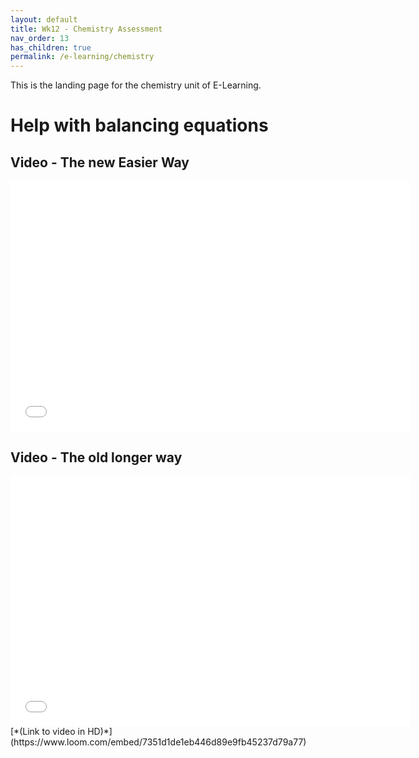 ```yaml
---
layout: default
title: Wk12 - Chemistry Assessment
nav_order: 13
has_children: true
permalink: /e-learning/chemistry
---
```

This is the landing page for the chemistry unit of E-Learning.

# Help with balancing equations
## Video - The new Easier Way
<iframe width="640" height="400" src="/e-learning/chemistry/BalancingEq2_small.mp4" frameborder="0" webkitallowfullscreen mozallowfullscreen allowfullscreen></iframe>

## Video - The old longer way
<iframe width="640" height="400" src="/e-learning/chemistry/Balancing_Equations.mp4" frameborder="0" webkitallowfullscreen mozallowfullscreen allowfullscreen></iframe>
[*(Link to video in HD)*](https://www.loom.com/embed/7351d1de1eb446d89e9fb45237d79a77)
